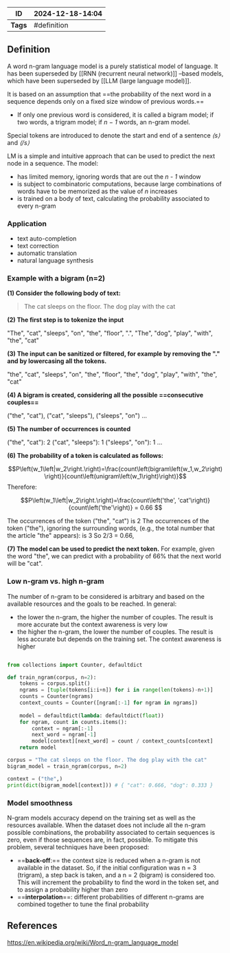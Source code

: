 | ID       | 2024-12-18-14:04 |
| -------- | ---------------- |
| **Tags** | #definition      |
## Definition

A word n-gram language model is a purely statistical model of language.
It has been superseded by [[RNN (recurrent neural network)]] –based models, which have been superseded by [[LLM (large language model)]].

It is based on an assumption that ==the probability of the next word in a sequence depends only on a fixed size window of previous words.==
- If only one previous word is considered, it is called a bigram model; if two words, a trigram model; if *n − 1* words, an n-gram model.

Special tokens are introduced to denote the start and end of a sentence *⟨s⟩* and *⟨/s⟩*

LM is a simple and intuitive approach that can be used to predict the next node in a sequence. The model:
- has limited memory, ignoring words that are out the *n - 1* window
- is subject to combinatoric computations, because large combinations of words have to be memorized  as the value of  *n* increases 
- is trained on a body of text, calculating the probability associated to every n-gram

### Application

- text auto-completion
- text correction
- automatic translation
- natural language synthesis

### Example with a bigram (n=2)

**(1) Consider the following body of text:**

> The cat sleeps on the floor. The dog play with the cat

**(2) The first step is to tokenize the input**

"The", "cat", "sleeps", "on", "the", "floor", ".", "The", "dog", "play", "with", "the", "cat"

**(3) The input can be sanitized or filtered, for example by removing the "." and by lowercasing all the tokens.**

"the", "cat", "sleeps", "on", "the", "floor", "the", "dog", "play", "with", "the", "cat"

**(4) A bigram is created, considering all the possible ==consecutive couples==**

("the", "cat"), ("cat", "sleeps"), ("sleeps", "on") ...

**(5) The number of occurrences is counted**

("the", "cat"): 2
("cat", "sleeps"): 1
("sleeps", "on"): 1
...

**(6) The probability of a token is calculated as follows:**

$$P\left(w_1\left|w_2\right.\right)=\frac{count\left(bigram\left(w_1,w_2\right)\right)}{count\left(unigram\left(w_1\right)\right)}$$
Therefore:

$$P\left(w_1\left|w_2\right.\right)=\frac{count\left('the', 'cat'\right)}{count\left('the'\right)} = 0.66 $$

The occurrences of the token ("the", "cat") is 2
The occurrences of the token ("the"), ignoring the surrounding words, (e.g., the total number that the article "the" appears): is 3
So 2/3 = 0.66,

**(7) The model can be used to predict the next token.** 
For example, given the word "the", we can predict with a probability of 66% that the next world will be "cat".

### Low n-gram vs. high n-gram

The number of n-gram to be considered is arbitrary and based on the available resources and the goals to be reached. In general:
- the lower the n-gram, the higher the number of couples. The result is more accurate but the context awareness is very low 
- the higher the n-gram, the lower the number of couples. The result is less accurate but depends on the training set. The context awareness is higher

```Python

from collections import Counter, defaultdict

def train_ngram(corpus, n=2):
    tokens = corpus.split()
    ngrams = [tuple(tokens[i:i+n]) for i in range(len(tokens)-n+1)]
    counts = Counter(ngrams)
    context_counts = Counter([ngram[:-1] for ngram in ngrams])
    
    model = defaultdict(lambda: defaultdict(float))
    for ngram, count in counts.items():
        context = ngram[:-1]
        next_word = ngram[-1]
        model[context][next_word] = count / context_counts[context]
    return model

corpus = "The cat sleeps on the floor. The dog play with the cat"
bigram_model = train_ngram(corpus, n=2)

context = ("the",)
print(dict(bigram_model[context])) # { "cat": 0.666, "dog": 0.333 }

```

### Model smoothness

N-gram models accuracy depend on the training set as well as the resources available. When the dataset does not include all the n-gram possible combinations, the probability associated to certain sequences is zero, even if those sequences are, in fact, possible. To mitigate this problem, several techniques have been proposed:
- ==**back-off**:== the context size is reduced when a n-gram is not available in the dataset. So, if the initial configuration was n = 3 (trigram), a step back is taken, and a n = 2 (bigram) is considered too. This will increment the probability to find the word in the token set, and to assign a probability higher than zero
- ==**interpolation**==: different probabilities of different n-grams are combined together to tune the final probability


## References
https://en.wikipedia.org/wiki/Word_n-gram_language_model